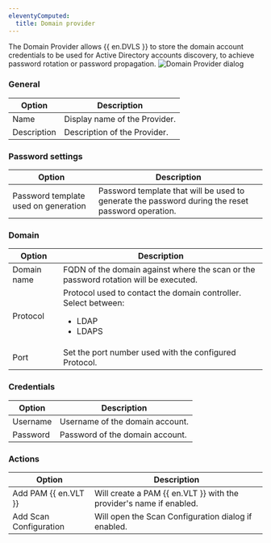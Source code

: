 ```yaml
---
eleventyComputed:
  title: Domain provider
---
```

The Domain Provider allows {{ en.DVLS }} to store the domain account credentials to be used for Active Directory accounts discovery, to achieve password rotation or password propagation.
![Domain Provider dialog](https://cdnweb.devolutions.net/docs/en/server/ServerOp8141.png)

### General
| Option      | Description                   |
|-------------|-------------------------------|
| Name        | Display name of the Provider. |
| Description | Description of the Provider.  |

### Password settings
| Option                               | Description                                                                                       |
|--------------------------------------|---------------------------------------------------------------------------------------------------|
| Password template used on generation | Password template that will be used to generate the password during the reset password operation. |

### Domain
| Option      | Description                                                                                              |
|-------------|----------------------------------------------------------------------------------------------------------|
| Domain name | FQDN of the domain against where the scan or the password rotation will be executed.                     |
| Protocol    | Protocol used to contact the domain controller.<br> Select between: <ul><li>LDAP</li><li>LDAPS</li></ul> |
| Port        | Set the port number used with the configured Protocol.                                                   |


### Credentials
| Option   | Description                        |
|----------|------------------------------------|
| Username | Username of the domain account.    |
| Password | Password of the domain account.    |


### Actions
| Option                   | Description                                                         |
|--------------------------|---------------------------------------------------------------------|
| Add PAM {{ en.VLT }}     | Will create a PAM {{ en.VLT }} with the provider's name if enabled. |
| Add Scan Configuration   | Will open the Scan Configuration dialog if enabled.                 |
